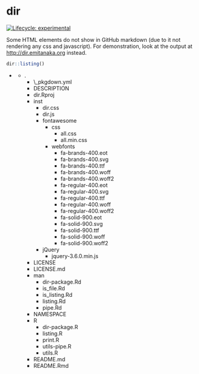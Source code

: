 
<!-- README.md is generated from README.Rmd. Please edit that file -->

# dir

<!-- badges: start -->

[![Lifecycle:
experimental](https://img.shields.io/badge/lifecycle-experimental-orange.svg)](https://lifecycle.r-lib.org/articles/stages.html#experimental)
<!-- badges: end -->

Some HTML elements do not show in GitHub markdown (due to it not
rendering any css and javascript). For demonstration, look at the output
at <http://dir.emitanaka.org> instead.

``` r
dir::listing()
```

<div class="directory">

<ul class="directory-list">
<li>
<i class="fas fa-folder-open"></i>
<ul>
<li>
<i class="fas fa-folder-open"></i> .
<ul>
<li>
<i class="fas fa-file-alt"></i> \_pkgdown.yml
</li>
<li>
<i class="fas fa-file-alt"></i> DESCRIPTION
</li>
<li>
<i class="fas fa-file-alt"></i> dir.Rproj
</li>
<li>
<i class="fas fa-folder-open"></i> inst
<ul>
<li>
<i class="fas fa-file-alt"></i> dir.css
</li>
<li>
<i class="fab fa-js"></i> dir.js
</li>
<li>
<i class="fas fa-folder-open"></i> fontawesome
<ul>
<li>
<i class="fas fa-folder-open"></i> css
<ul>
<li>
<i class="fas fa-file-alt"></i> all.css
</li>
<li>
<i class="fas fa-file-alt"></i> all.min.css
</li>
</ul>
</li>
<li>
<i class="fas fa-folder-open"></i> webfonts
<ul>
<li>
<i class="fas fa-file-alt"></i> fa-brands-400.eot
</li>
<li>
<i class="fas fa-file-alt"></i> fa-brands-400.svg
</li>
<li>
<i class="fas fa-file-alt"></i> fa-brands-400.ttf
</li>
<li>
<i class="fas fa-file-alt"></i> fa-brands-400.woff
</li>
<li>
<i class="fas fa-file-alt"></i> fa-brands-400.woff2
</li>
<li>
<i class="fas fa-file-alt"></i> fa-regular-400.eot
</li>
<li>
<i class="fas fa-file-alt"></i> fa-regular-400.svg
</li>
<li>
<i class="fas fa-file-alt"></i> fa-regular-400.ttf
</li>
<li>
<i class="fas fa-file-alt"></i> fa-regular-400.woff
</li>
<li>
<i class="fas fa-file-alt"></i> fa-regular-400.woff2
</li>
<li>
<i class="fas fa-file-alt"></i> fa-solid-900.eot
</li>
<li>
<i class="fas fa-file-alt"></i> fa-solid-900.svg
</li>
<li>
<i class="fas fa-file-alt"></i> fa-solid-900.ttf
</li>
<li>
<i class="fas fa-file-alt"></i> fa-solid-900.woff
</li>
<li>
<i class="fas fa-file-alt"></i> fa-solid-900.woff2
</li>
</ul>
</li>
</ul>
</li>
<li>
<i class="fas fa-folder-open"></i> jQuery
<ul>
<li>
<i class="fab fa-js"></i> jquery-3.6.0.min.js
</li>
</ul>
</li>
</ul>
</li>
<li>
<i class="fas fa-file-alt"></i> LICENSE
</li>
<li>
<i class="fas fa-file-alt"></i> LICENSE.md
</li>
<li>
<i class="fas fa-folder-open"></i> man
<ul>
<li>
<i class="fas fa-file-alt"></i> dir-package.Rd
</li>
<li>
<i class="fas fa-file-alt"></i> is_file.Rd
</li>
<li>
<i class="fas fa-file-alt"></i> is_listing.Rd
</li>
<li>
<i class="fas fa-file-alt"></i> listing.Rd
</li>
<li>
<i class="fas fa-file-alt"></i> pipe.Rd
</li>
</ul>
</li>
<li>
<i class="fas fa-file-alt"></i> NAMESPACE
</li>
<li>
<i class="fas fa-folder-open"></i> R
<ul>
<li>
<i class="fab fa-r-project"></i> dir-package.R
</li>
<li>
<i class="fab fa-r-project"></i> listing.R
</li>
<li>
<i class="fab fa-r-project"></i> print.R
</li>
<li>
<i class="fab fa-r-project"></i> utils-pipe.R
</li>
<li>
<i class="fab fa-r-project"></i> utils.R
</li>
</ul>
</li>
<li>
<i class="fas fa-file-alt"></i> README.md
</li>
<li>
<i class="fas fa-file-code"></i> README.Rmd
</li>
</ul>
</li>
</ul>
</li>
</ul>
<script>// from https://codepen.io/asraven/pen/qbrgje
// get all folders in our .directory-list
var allFolders = $(".directory-list li > ul");
allFolders.each(function() {
&#10;      // add the folder class to the parent <li>
      var folderAndName = $(this).parent();
      folderAndName.addClass("folder");
&#10;      // backup this inner <ul>
      var backupOfThisFolder = $(this);
      // then delete it
      $(this).remove();
      // add an <a> tag to whats left ie. the folder name
      folderAndName.wrapInner("<a href='#' />");
      // then put the inner <ul> back
      folderAndName.append(backupOfThisFolder);
&#10;      // now add a slideToggle to the <a> we just added
      folderAndName.find("a").click(function(e) {
        $(this).siblings("ul").slideToggle("slow");
        e.preventDefault();
      });
&#10;});</script>

</div>
